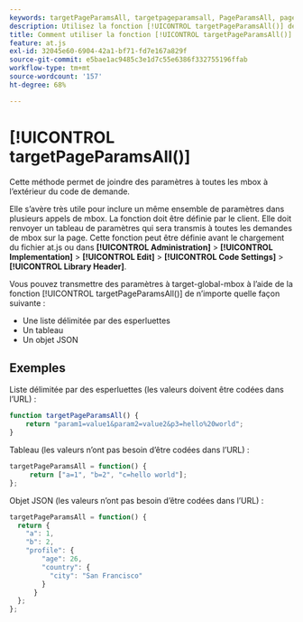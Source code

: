 ```yaml
---
keywords: targetPageParamsAll, targetpageparamsall, PageParamsAll, pageparamsall, paramètres de page, paramètres de page, at.js, fonctions, fonction, targetPageParamsAll0
description: Utilisez la fonction [!UICONTROL targetPageParamsAll()] de la bibliothèque JavaScript  [!DNL Adobe Target] at.js pour joindre des paramètres à toutes les mbox en dehors du code de requête.
title: Comment utiliser la fonction [!UICONTROL targetPageParamsAll()] ?
feature: at.js
exl-id: 32045e60-6904-42a1-bf71-fd7e167a829f
source-git-commit: e5bae1ac9485c3e1d7c55e6386f332755196ffab
workflow-type: tm+mt
source-wordcount: '157'
ht-degree: 68%

---
```


# [!UICONTROL targetPageParamsAll()]

Cette méthode permet de joindre des paramètres à toutes les mbox à l’extérieur du code de demande.

Elle s’avère très utile pour inclure un même ensemble de paramètres dans plusieurs appels de mbox. La fonction doit être définie par le client. Elle doit renvoyer un tableau de paramètres qui sera transmis à toutes les demandes de mbox sur la page. Cette fonction peut être définie avant le chargement du fichier at.js ou dans **[!UICONTROL Administration]** > **[!UICONTROL Implementation]** > **[!UICONTROL Edit]** > **[!UICONTROL Code Settings]** > **[!UICONTROL Library Header]**.

Vous pouvez transmettre des paramètres à target-global-mbox à l’aide de la fonction [!UICONTROL targetPageParamsAll()] de n’importe quelle façon suivante :

* Une liste délimitée par des esperluettes
* Un tableau
* Un objet JSON

## Exemples

Liste délimitée par des esperluettes (les valeurs doivent être codées dans l’URL) :

```javascript {line-numbers="true"}
function targetPageParamsAll() { 
    return "param1=value1&param2=value2&p3=hello%20world"; 
}
```

Tableau (les valeurs n’ont pas besoin d’être codées dans l’URL) :

```javascript {line-numbers="true"}
targetPageParamsAll = function() { 
     return ["a=1", "b=2", "c=hello world"]; 
};
```

Objet JSON (les valeurs n’ont pas besoin d’être codées dans l’URL) :

```javascript {line-numbers="true"}
targetPageParamsAll = function() { 
  return { 
    "a": 1, 
    "b": 2, 
    "profile": { 
        "age": 26, 
        "country": { 
          "city": "San Francisco" 
        } 
      } 
  }; 
};
```
